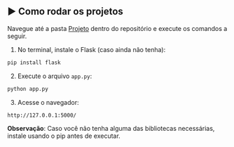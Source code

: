 ## ▶️ Como rodar os projetos

Navegue até a pasta [Projeto](https://github.com/UnBArqDsw2025-1-Turma02/2025.1_T02_G2_EternaFGA_Entrega03/tree/main/Projeto) dentro do repositório e execute os comandos a seguir.

1. No terminal, instale o Flask (caso ainda não tenha):

```bash
pip install flask

```

2. Execute o arquivo `app.py`:

```bash
python app.py

```

3. Acesse o navegador:

```bash
http://127.0.0.1:5000/

```

**Observação**: Caso você não tenha alguma das bibliotecas necessárias, instale usando o pip antes de executar.
